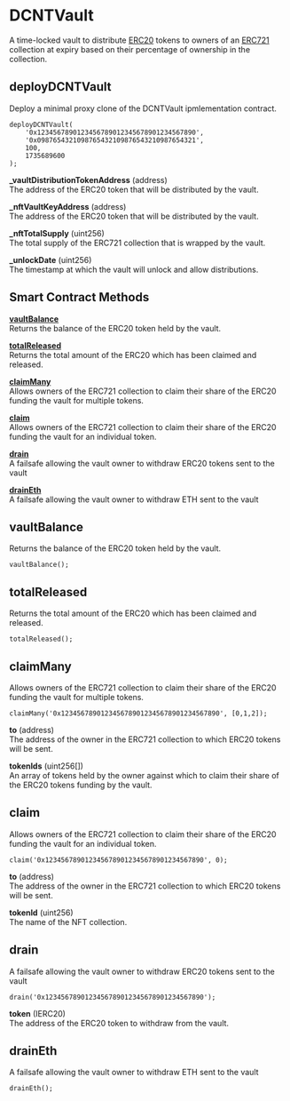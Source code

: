 # DCNTVault

A time-locked vault to distribute [ERC20](https://eips.ethereum.org/EIPS/eip-20) tokens to owners of an [ERC721](https://eips.ethereum.org/EIPS/eip-721) collection at expiry based on their percentage of ownership in the collection.

## deployDCNTVault

Deploy a minimal proxy clone of the DCNTVault ipmlementation contract.

```
deployDCNTVault(
	'0x1234567890123456789012345678901234567890',
	'0x0987654321098765432109876543210987654321',
	100,
	1735689600
);

```

**_vaultDistributionTokenAddress** (address)  
The address of the ERC20 token that will be distributed by the vault.

**_nftVaultKeyAddress** (address)  
The address of the ERC20 token that will be distributed by the vault.

**_nftTotalSupply** (uint256)  
The total supply of the ERC721 collection that is wrapped by the vault.

**_unlockDate** (uint256)  
The timestamp at which the vault will unlock and allow distributions.

## Smart Contract Methods

[**vaultBalance**](#vaultbalance)  
Returns the balance of the ERC20 token held by the vault.

[**totalReleased**](#totalreleased)  
Returns the total amount of the ERC20 which has been claimed and released.

[**claimMany**](#claimmany)  
Allows owners of the ERC721 collection to claim their share of the ERC20 funding the vault for multiple tokens.

[**claim**](#claim)  
Allows owners of the ERC721 collection to claim their share of the ERC20 funding the vault for an individual token.

[**drain**](#drain)  
A failsafe allowing the vault owner to withdraw ERC20 tokens sent to the vault

[**drainEth**](#draineth)  
A failsafe allowing the vault owner to withdraw ETH sent to the vault

## vaultBalance

Returns the balance of the ERC20 token held by the vault.

```
vaultBalance();
```

## totalReleased

Returns the total amount of the ERC20 which has been claimed and released.

```
totalReleased();
```

## claimMany

Allows owners of the ERC721 collection to claim their share of the ERC20 funding the vault for multiple tokens.

```
claimMany('0x1234567890123456789012345678901234567890', [0,1,2]);
```

**to** (address)  
The address of the owner in the ERC721 collection to which ERC20 tokens will be sent.

**tokenIds** (uint256[])  
An array of tokens held by the owner against which to claim their share of the ERC20 tokens funding by the vault.

## claim

Allows owners of the ERC721 collection to claim their share of the ERC20 funding the vault for an individual token.

```
claim('0x1234567890123456789012345678901234567890', 0);
```

**to** (address)  
The address of the owner in the ERC721 collection to which ERC20 tokens will be sent.

**tokenId** (uint256)  
The name of the NFT collection.

## drain

A failsafe allowing the vault owner to withdraw ERC20 tokens sent to the vault

```
drain('0x1234567890123456789012345678901234567890');
```

**token** (IERC20)  
The address of the ERC20 token to withdraw from the vault.


## drainEth

A failsafe allowing the vault owner to withdraw ETH sent to the vault

```
drainEth();
```